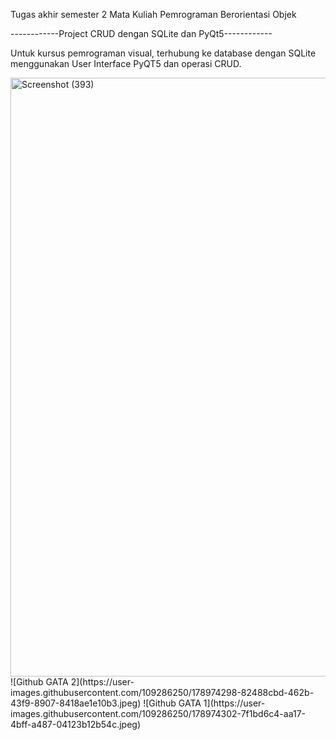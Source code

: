 
Tugas akhir semester 2 Mata Kuliah Pemrograman Berorientasi Objek

------------Project CRUD dengan SQLite dan PyQt5------------

Untuk kursus pemrograman visual, terhubung ke database dengan SQLite menggunakan User Interface PyQT5 dan operasi CRUD.

<img width="958" alt="Screenshot (393)" src="https://user-images.githubusercontent.com/109171639/178686402-fa6717c8-b6f1-497e-bf37-ca4eff80071a.PNG">
![Github GATA 2](https://user-images.githubusercontent.com/109286250/178974298-82488cbd-462b-43f9-8907-8418ae1e10b3.jpeg)
![Github GATA 1](https://user-images.githubusercontent.com/109286250/178974302-7f1bd6c4-aa17-4bff-a487-04123b12b54c.jpeg)

